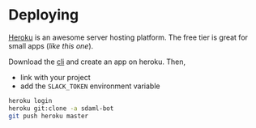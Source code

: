 # Deploying

[Heroku](https://heroku.com) is an awesome server hosting platform. The free tier is great for small apps (_like this one_).

Download the [cli](https://devcenter.heroku.com/articles/heroku-cli) and create an app on heroku. Then,

- link with your project
- add the `SLACK_TOKEN` environment variable

```sh
heroku login
heroku git:clone -a sdaml-bot
git push heroku master
```
